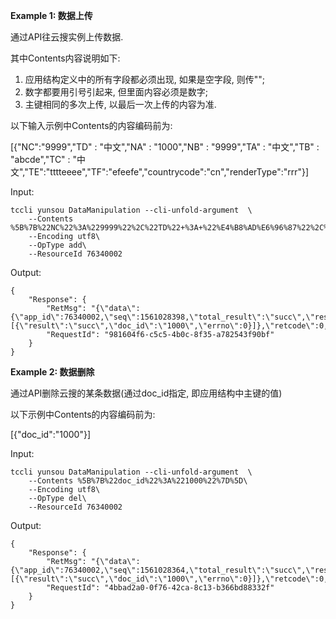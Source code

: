 **Example 1: 数据上传**

通过API往云搜实例上传数据.

其中Contents内容说明如下:
1. 应用结构定义中的所有字段都必须出现, 如果是空字段, 则传"";
2. 数字都要用引号引起来, 但里面内容必须是数字;
3. 主键相同的多次上传, 以最后一次上传的内容为准.

以下输入示例中Contents的内容编码前为:

[{"NC":"9999","TD" : "中文","NA" : "1000","NB" : "9999","TA" : "中文","TB" : "abcde","TC" : "中文","TE":"tttteeee","TF":"efeefe","countrycode":"cn","renderType":"rrr"}]

Input: 

```
tccli yunsou DataManipulation --cli-unfold-argument  \
    --Contents %5B%7B%22NC%22%3A%229999%22%2C%22TD%22+%3A+%22%E4%B8%AD%E6%96%87%22%2C%22NA%22+%3A+%221000%22%2C%22NB%22+%3A+%229999%22%2C%22TA%22+%3A+%22%E4%B8%AD%E6%96%87%22%2C%22TB%22+%3A+%22abcde%22%2C%22TC%22+%3A+%22%E4%B8%AD%E6%96%87%22%2C%22TE%22%3A%22tttteeee%22%2C%22TF%22%3A%22efeefe%22%2C%22countrycode%22%3A%22cn%22%2C%22renderType%22%3A%22rrr%22%7D%5D\
    --Encoding utf8\
    --OpType add\
    --ResourceId 76340002
```

Output: 
```
{
    "Response": {
        "RetMsg": "{\"data\":{\"app_id\":76340002,\"seq\":1561028398,\"total_result\":\"succ\",\"result\":[{\"result\":\"succ\",\"doc_id\":\"1000\",\"errno\":0}]},\"retcode\":0,\"retmsg\":\"succ\"}",
        "RequestId": "981604f6-c5c5-4b0c-8f35-a782543f90bf"
    }
}
```

**Example 2: 数据删除**

通过API删除云搜的某条数据(通过doc_id指定, 即应用结构中主键的值)

以下示例中Contents的内容编码前为:

[{"doc_id":"1000"}]

Input: 

```
tccli yunsou DataManipulation --cli-unfold-argument  \
    --Contents %5B%7B%22doc_id%22%3A%221000%22%7D%5D\
    --Encoding utf8\
    --OpType del\
    --ResourceId 76340002
```

Output: 
```
{
    "Response": {
        "RetMsg": "{\"data\":{\"app_id\":76340002,\"seq\":1561028364,\"total_result\":\"succ\",\"result\":[{\"result\":\"succ\",\"doc_id\":\"1000\",\"errno\":0}]},\"retcode\":0,\"retmsg\":\"succ\"}",
        "RequestId": "4bbad2a0-0f76-42ca-8c13-b366bd88332f"
    }
}
```

